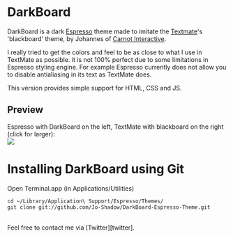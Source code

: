# DarkBoard

DarkBoard is a dark [Espresso][esp] theme made to imitate the [Textmate][txtm]'s 'blackboard' theme, by Johannes of [Carnot Interactive][carnot].

I really tried to get the colors and feel to be as close to what I use in TextMate as possible. it is not 100% perfect due to some limitations in Espresso styling engine. For example Espresso currently does not allow you to disable antialiasing in its text as TextMate does.

This version provides simple support for HTML, CSS and JS. 


## Preview

Espresso with DarkBoard on the left, TextMate with blackboard on the right (click for larger):
<br />
<a href="http://i.imgur.com/ipeJy.png"><img src="http://i.imgur.com/ipeJyl.png" /></a>

Installing DarkBoard using Git
=================

Open Terminal.app (in Applications/Utilities)

    cd ~/Library/Application\ Support/Espresso/Themes/
    git clone git://github.com/Jo-Shadow/DarkBoard-Espresso-Theme.git
    
<br />
Feel free to contact me via [Twitter][twitter].


[esp]: http://macrabbit.com/espresso/
[txtm]: http://macromates.com/
[carnot]: http://www.carnotinteractive.com
[twitter]: http://twitter.com/jo_shadow
